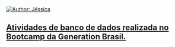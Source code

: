  <a href="https://www.linkedin.com/in/j%C3%A9ssica-lemos-gomes/" target="_blank">
        <img src="https://img.shields.io/static/v1?label=Author&message=Jessica&color=ff69b4&&style=for-the-badge&logo=LinkedIn" alt="Author: Jéssica">
    </a>
    <a href="#">
  
  <br>

## Atividades de banco de dados realizada  no Bootcamp da Generation Brasil.

